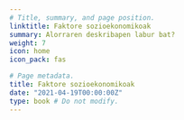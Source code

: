 ```yaml
---
# Title, summary, and page position.
linktitle: Faktore sozioekonomikoak
summary: Alorraren deskribapen labur bat?
weight: 7
icon: home
icon_pack: fas

# Page metadata.
title: Faktore sozioekonomikoak
date: "2021-04-19T00:00:00Z"
type: book # Do not modify.
---
```



